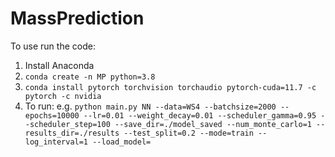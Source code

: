 # MassPrediction

To use run the code:

1. Install Anaconda
2. `conda create -n MP python=3.8`
3. `conda install pytorch torchvision torchaudio pytorch-cuda=11.7 -c pytorch -c nvidia`
4. To run: e.g.
`python main.py NN
--data=WS4
--batchsize=2000
--epochs=10000
--lr=0.01
--weight_decay=0.01
--scheduler_gamma=0.95
--scheduler_step=100
--save_dir=./model_saved
--num_monte_carlo=1
--results_dir=./results
--test_split=0.2
--mode=train
--log_interval=1
--load_model= `
